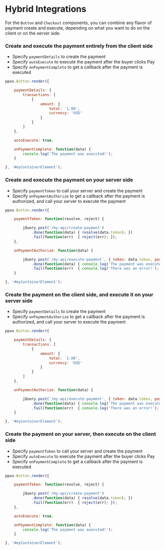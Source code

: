 # Hybrid Integrations

For the `Button` and `Checkout` components, you can combine any flavor of payment create and execute, depending on what
you want to do on the client or on the server side.

### Create and execute the payment entirely from the client side

- Specify `paymentDetails` to create the payment
- Specify `autoExecute` to execute the payment after the buyer clicks Pay
- Specify `onPaymentComplete` to get a callback after the payment is executed

```javascript
ppxo.Button.render({

	paymentDetails: {
		transactions: [
			{
				amount: {
					total: '1.00',
					currency: 'USD'
				}
			}
		]
	},

	autoExecute: true,

	onPaymentComplete: function(data) {
		console.log('The payment was executed!');
	}

}, '#myContainerElement');
```

### Create and execute the payment on your server side

- Specify `paymentToken` to call your server and create the payment
- Specify `onPaymentAuthorize` to get a callback after the payment is authorized, and call your server to execute the payment

```javascript
ppxo.Button.render({

	paymentToken: function(resolve, reject) {

		jQuery.post('/my-api/create-payment')
			.done(function(data) { resolve(data.token); })
			.fail(function(err)  { reject(err); });
	},

	onPaymentAuthorize: function(data) {

		jQuery.post('/my-api/execute-payment', { token: data.token, payerID: data.payerID });
			.done(function(data) { console.log('The payment was executed!'); })
			.fail(function(err)  { console.log('There was an error!');  });
	}

}, '#myContainerElement');
```

### Create the payment on the client side, and execute it on your server side

- Specify `paymentDetails` to create the payment
- Specify `onPaymentAuthorize` to get a callback after the payment is authorized, and call your server to execute the payment

```javascript
ppxo.Button.render({

	paymentDetails: {
		transactions: [
			{
				amount: {
					total: '1.00',
					currency: 'USD'
				}
			}
		]
	},

	onPaymentAuthorize: function(data) {

		jQuery.post('/my-api/execute-payment', { token: data.token, payerID: data.payerID });
			.done(function(data) { console.log('The payment was executed!'); })
			.fail(function(err)  { console.log('There was an error!');  });
	}

}, '#myContainerElement');
```

### Create the payment on your server, then execute on the client side

- Specify `paymentToken` to call your server and create the payment
- Specify `autoExecute` to execute the payment after the buyer clicks Pay
- Specify `onPaymentComplete` to get a callback after the payment is executed

```javascript
ppxo.Button.render({

	paymentToken: function(resolve, reject) {

		jQuery.post('/my-api/create-payment')
			.done(function(data) { resolve(data.token); })
			.fail(function(err)  { reject(err); });
	},

	autoExecute: true,

	onPaymentComplete: function(data) {
		console.log('The payment was executed!');
	}

}, '#myContainerElement');
```
